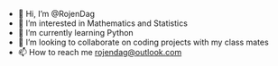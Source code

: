 - 👋 Hi, I’m @RojenDag
- 👀 I’m interested in Mathematics and Statistics
- 🌱 I’m currently learning Python
- 💞️ I’m looking to collaborate on coding projects with my class mates 
- 📫 How to reach me rojendag@outlook.com

<!---
Rojendag123/Rojendag123 is a ✨ special ✨ repository because its `README.md` (this file) appears on your GitHub profile.
You can click the Preview link to take a look at your changes.
--->
